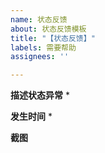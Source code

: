```yaml
---
name: 状态反馈
about: 状态反馈模板
title: "【状态反馈】"
labels: 需要帮助
assignees: ''

---
```


**描述状态异常**
*

**发生时间**
*

**截图**
